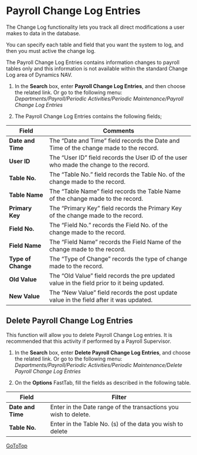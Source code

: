 # Payroll Change Log Entries
The Change Log functionality lets you track all direct modifications a user makes to data in the database.

You can specify each table and field that you want the system to log, and then you must active the change log.

The Payroll Change Log Entries contains information changes to payroll tables only and this information is not available within the standard Change Log area of Dynamics NAV.

1.  In the **Search** box, enter **Payroll Change Log Entries**, and then choose the related link.  Or go to the following menu:
*Departments/Payroll/Periodic Activities/Periodic Maintenance/Payroll Change Log Entries*
 

2.  The Payroll Change Log Entries contains the following fields;

|Field|	Comments|
|---|---|
|**Date and Time**|	The “Date and Time” field records the Date and Time of the change made to the record.|
|**User ID**|	The “User ID”  field records the User ID of the user who made the change to the record.|
|**Table No.**|	The “Table No.” field records the Table No. of the change made to the record.|
|**Table Name**|The “Table Name” field records the Table Name of the change made to the record.|
|**Primary Key**|	The “Primary Key” field records the Primary Key of the change made to the record.|
|**Field No.**|	The “Field No.” records the Field No. of the change made to the record.|
|**Field Name**|	The “Field Name” records the Field Name of the change made to the record.|
|**Type of Change**|	The “Type of Change” records the type of change made to the record.|
|**Old Value**	|The “Old Value” field records the pre updated value in the field prior to it being updated.|
|**New Value**	|The “New Value” field records the post update value in the field after it was updated.|


## Delete Payroll Change Log Entries

This function will allow you to delete Payroll Change Log entries.  It is recommended that this activity if performed by a Payroll Supervisor.

1.  In the **Search** box, enter **Delete Payroll Change Log Entries**, and choose the related link.  Or go to the following menu:
*Departments/Payroll/Periodic Activities/Periodic Maintenance/Delete Payroll Change Log Entries*
 
2.  On the **Options** FastTab, fill the fields as described in the following table.

|Field|	Filter|
|---|---|
|**Date and Time**|	Enter in the Date range of the transactions you wish to delete.|
|**Table No.**|	Enter in the Table No. (s) of the data you wish to delete|



[GoToTop](#payroll-change-log-entries)

